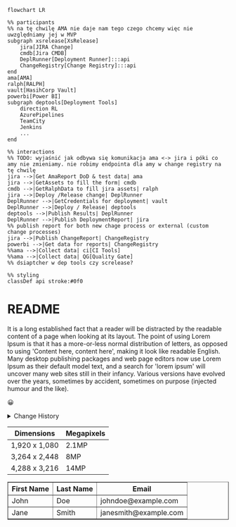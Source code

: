 
```mermaid
flowchart LR

%% participants
%% na tę chwilę AMA nie daje nam tego czego chcemy więc nie uwzględniamy jej w MVP
subgraph xsrelease[XsRelease]
    jira[JIRA Change]
    cmdb[Jira CMDB]
    DeplRunner[Deployment Runner]:::api
    ChangeRegistry[Change Registry]:::api
end
ama[AMA]
ralph[RALPH]
vault[HasihCorp Vault]
powerbi[Power BI]
subgraph deptools[Deployment Tools]
    direction RL
    AzurePipelines
    TeamCity
    Jenkins
    ...
end

%% interactions
%% TODO: wyjaśnić jak odbywa się komunikacja ama <-> jira i póki co amy nie zmieniamy. nie robimy endpointa dla amy w change registry na tę chwilę
jira -->|Get AmaReport DoD & test data| ama 
jira -->|GetAssets to fill the form| cmdb
cmdb -->|GetRalphData to fill jira assets| ralph
jira -->|Deploy /Release change| DeplRunner
DeplRunner -->|GetCredentials for deployment| vault
DeplRunner -->|Deploy / Release| deptools
deptools -->|Publish Results| DeplRunner
DeplRunner -->|Publish DeploymentReport| jira
%% publish report for both new chage process or external (custom change processes)
jira -->|Publish ChangeReport| ChangeRegistry
powerbi -->|Get data for reports| ChangeRegistry
%%ama -->|Collect data| ci[CI Tools]
%%ama -->|Collect data| QG[Quality Gate]
%% dsiaptcher w dep tools czy screlease?

%% styling
classDef api stroke:#0f0

```

# README

It is a long established fact that a reader will be distracted by the readable content of a page when looking at its layout. The point of using Lorem Ipsum is that it has a more-or-less normal distribution of letters, as opposed to using 'Content here, content here', making it look like readable English. Many desktop publishing packages and web page editors now use Lorem Ipsum as their default model text, and a search for 'lorem ipsum' will uncover many web sites still in their infancy. Various versions have evolved over the years, sometimes by accident, sometimes on purpose (injected humour and the like).

</details> 

😀
<details><summary>Change History</summary> 

> A history of significant changes or additions to the product. The change reference would typically be a portfolio reference number, or a Service Now ticket number, and the Github tag associated with the change. 

| Date | Description | Change reference |
| ---------- | ---------------- | ------------------------ |
| 29-Sep-22 | Initial Version    | Portfolio 0860                  |


</details> 

Dimensions | Megapixels
---|---
1,920 x 1,080 | 2.1MP
3,264 x 2,448 | 8MP
4,288 x 3,216 | 14MP


<table border="1">
    <thead>
        <tr>
            <th>First Name</th>
            <th>Last Name</th>
            <th>Email</th>
        </tr>
    </thead>
    <tbody>
        <tr>
            <td>John</td>
            <td>Doe</td>
            <td>johndoe@example.com</td>
        </tr>
        <tr>
            <td>Jane</td>
            <td>Smith</td>
            <td>janesmith@example.com</td>
        </tr>
    </tbody>
</table>
